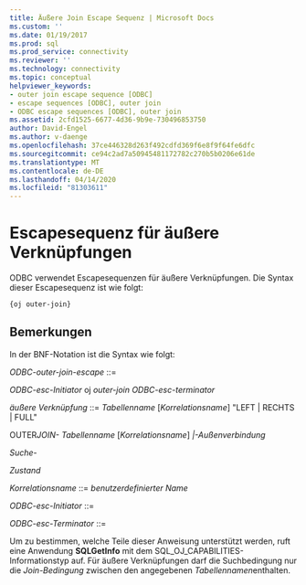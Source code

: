 ```yaml
---
title: Äußere Join Escape Sequenz | Microsoft Docs
ms.custom: ''
ms.date: 01/19/2017
ms.prod: sql
ms.prod_service: connectivity
ms.reviewer: ''
ms.technology: connectivity
ms.topic: conceptual
helpviewer_keywords:
- outer join escape sequence [ODBC]
- escape sequences [ODBC], outer join
- ODBC escape sequences [ODBC], outer join
ms.assetid: 2cfd1525-6677-4d36-9b9e-730496853750
author: David-Engel
ms.author: v-daenge
ms.openlocfilehash: 37ce446328d263f492cdfd369f6e8f9f64fe6dfc
ms.sourcegitcommit: ce94c2ad7a50945481172782c270b5b0206e61de
ms.translationtype: MT
ms.contentlocale: de-DE
ms.lasthandoff: 04/14/2020
ms.locfileid: "81303611"
---
```

# <a name="outer-join-escape-sequence"></a>Escapesequenz für äußere Verknüpfungen
ODBC verwendet Escapesequenzen für äußere Verknüpfungen. Die Syntax dieser Escapesequenz ist wie folgt:  
  
```  
{oj outer-join}  
```  
  
## <a name="remarks"></a>Bemerkungen  
 In der BNF-Notation ist die Syntax wie folgt:  
  
 *ODBC-outer-join-escape* ::=  
  
 *ODBC-esc-Initiator* oj *outer-join ODBC-esc-terminator*  
  
 *äußere Verknüpfung* ::= *Tabellenname* [*Korrelationsname*] "LEFT &#124; RECHTS &#124; FULL"  
  
 OUTER*JOIN- Tabellenname* [*Korrelationsname*] *&#124;-Außenverbindung*  
  
 *Suche-*  
  
 *Zustand*  
  
 *Korrelationsname* ::= *benutzerdefinierter Name*  
  
 *ODBC-esc-Initiator* ::=  
  
 *ODBC-esc-Terminator* ::=  
  
 Um zu bestimmen, welche Teile dieser Anweisung unterstützt werden, ruft eine Anwendung **SQLGetInfo** mit dem SQL_OJ_CAPABILITIES-Informationstyp auf. Für äußere Verknüpfungen darf die Suchbedingung nur die *Join-Bedingung* zwischen den angegebenen *Tabellennamen*enthalten.

